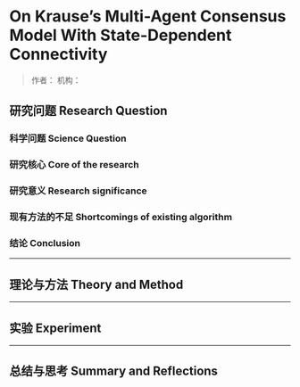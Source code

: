 # On Krause’s Multi-Agent Consensus Model With State-Dependent Connectivity

> 作者：
> 机构：

## 研究问题 Research Question

### 科学问题 Science Question



### 研究核心 Core of the research



### 研究意义 Research significance



### 现有方法的不足 Shortcomings of existing algorithm



### 结论 Conclusion



---

## 理论与方法 Theory and Method



---

## 实验 Experiment



---

## 总结与思考 Summary and Reflections

